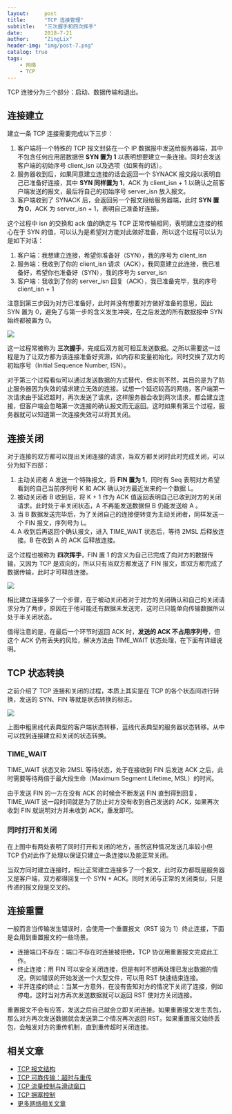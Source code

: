 ```yaml
---
layout:     post
title:      "TCP 连接管理"
subtitle:   "三次握手和四次挥手"
date:       2018-7-21
author:     "ZingLix"
header-img: "img/post-7.png"
catalog: true
tags:
    - 网络
    - TCP
---
```


TCP 连接分为三个部分：启动、数据传输和退出。

## 连接建立

建立一条 TCP 连接需要完成以下三步：

1. 客户端将一个特殊的 TCP 报文封装在一个 IP 数据报中发送给服务器端，其中不包含任何应用层数据但 **SYN 置为 1** 以表明想要建立一条连接。同时会发送客户端的初始序号 client_isn 以及选项（如果有的话）。
2. 服务器收到后，如果同意建立连接的话会返回一个 SYNACK 报文段以表明自己已准备好连接，其中 **SYN 同样置为 1**，ACK 为 client_isn + 1 以确认之前客户端发送的报文，最后将自己的初始序号 server_isn 放入报文。
3. 客户端收到了 SYNACK 后，会返回另一个报文段给服务器端，此时 **SYN 置为 0**，ACK 为 server_isn + 1，表明自己准备好连接。

这个过程中 isn 的交换和 ack 值的确定与 TCP 正常传输相同，表明建立连接的核心在于 SYN 的值，可以认为是希望对方能对此做好准备，所以这个过程可以认为是如下对话：

1. 客户端：我想建立连接，希望你准备好（SYN），我的序号为 client_isn 
2. 服务端：我收到了你的 client_isn 请求（ACK），我同意建立此连接，我已准备好，希望你也准备好（SYN），我的序号为 server_isn
3. 客户端：我收到了你的 server_isn 回复（ACK），我已准备完毕，我的序号 client_isn + 1 

注意到第三步因为对方已准备好，此时并没有想要对方做好准备的意思，因此 SYN 置为 0，避免了与第一步的含义发生冲突，在之后发送的所有数据报中 SYN 始终都被置为 0。

![](/img/in-post/TCP/1-1.png)

这一过程常被称为 **三次握手**，完成后双方就可相互发送数据。之所以需要这一过程是为了让双方都为该连接准备好资源，如内存和变量初始化，同时交换了双方的初始序号（Initial Sequence Number, ISN）。

对于第三个过程看似可以通过发送数据的方式替代，但实则不然，其目的是为了防止服务器因为失效的请求建立无效的连接。试想一个延迟较高的网络，客户端第一次请求由于延迟超时，再次发送了请求，这样服务器会收到两次请求，都会建立连接，但客户端会忽略第一次连接的确认报文而无返回。这时如果有第三个过程，服务器就可以知道第一次连接失效可以将其关闭。

## 连接关闭

对于连接的双方都可以提出关闭连接的请求，当双方都关闭时此时完成关闭，可以分为如下四部：

1. 主动关闭者 A 发送一个特殊报文，将 **FIN 置为 1**，同时有 Seq 表明对方希望看到的自己当前序列号 K 和 ACK 确认对方最近发来的一个数据 L。
2. 被动关闭者 B 收到后，将 K + 1 作为 ACK 值返回表明自己已收到对方的关闭请求。此时处于半关闭状态，A 不再能发送数据但 B 仍能发送给 A 。
3. 当 B 数据发送完毕后，为了关闭自己的连接便转变为主动关闭者，同样发送一个 FIN 报文，序列号为 L。
4. A 收到后再返回个确认报文，进入 TIME_WAIT 状态后，等待 2MSL 后释放连接。B 在收到 A 的 ACK 后释放连接。

这个过程也被称为 **四次挥手**，FIN 置 1 的含义为自己已完成了向对方的数据传输，又因为 TCP 是双向的，所以只有当双方都发送了 FIN 报文，即双方都完成了数据传输，此时才可释放连接。

![](/img/in-post/TCP/1-2.png)

相比建立连接多了一个步骤，在于被动关闭者对于对方的关闭确认和自己的关闭请求分为了两步，原因在于他可能还有数据未发送完，这时已只能单向传输数据所以处于半关闭状态。

值得注意的是，在最后一个环节时返回 ACK 时，**发送的 ACK 不占用序列号**，但这个 ACK 仍有丢失的风险，解决方法由 TIME_WAIT 状态处理，在下面有详细说明。

## TCP 状态转换

之前介绍了 TCP 连接和关闭的过程，本质上其实是在 TCP 的各个状态间进行转换，发送的 SYN、FIN 等就是状态转换的标志。

![](/img/in-post/TCP/1-3.png)

上图中粗黑线代表典型的客户端状态转移，蓝线代表典型的服务器状态转移。从中可以找到连接建立和关闭的状态转换。

### TIME_WAIT

TIME_WAIT 状态又称 2MSL 等待状态，处于在接收到 FIN 后发送 ACK 之后，此时需要等待两倍于最大段生命（Maximum Segment Lifetime, MSL）的时间。

由于发送 FIN 的一方在没有 ACK 的时候会不断发送 FIN 直到得到回复，TIME_WAIT 这一段时间就是为了防止对方没有收到自己发送的 ACK，如果再次收到 FIN 就说明对方并未收到 ACK，重发即可。

### 同时打开和关闭

在上图中有两处表明了同时打开和关闭的地方，虽然这种情况发送几率较小但 TCP 仍对此作了处理以保证只建立一条连接以及能正常关闭。

当双方同时建立连接时，相比正常建立连接多了一个报文，此时双方都既是服务器又是客户端，双方都得回复一个 SYN + ACK。同时关闭与正常的关闭类似，只是传递的报文段是交叉的。

## 连接重置

一般而言当传输发生错误时，会使用一个重置报文（RST 设为 1）终止连接，下面是会用到重置报文的一些场景。

- 连接端口不存在：端口不存在时连接被拒绝，TCP 协议用重置报文完成此工作。
- 终止连接：用 FIN 可以安全关闭连接，但是有时不想再处理已发出数据的情况，例如错误的开始发送一个大型文件，可以用 RST 快速结束连接。
- 半开连接的终止：当某一方意外，在没有告知对方的情况下关闭了连接，例如停电，这时当对方再次发送数据就可以返回 RST 使对方关闭连接。

重置报文不会有应答，发送之后自己就会立即关闭连接。如果重置报文发生丢包，那么对方再次发送数据就会发送第二个情况再次返回 RST。如果重置报文始终丢包，会触发对方的重传机制，直到重传超时关闭连接。

## 相关文章

- [TCP 报文结构](/2018/07/22/tcp-2)
- [TCP 可靠传输：超时与重传](/2018/07/22/tcp-3)
- [TCP 流量控制与滑动窗口](/2018/07/23/tcp-4)
- [TCP 拥塞控制](/2018/07/24/tcp-5)
- [更多网络相关文章](/archive/?tag=网络)